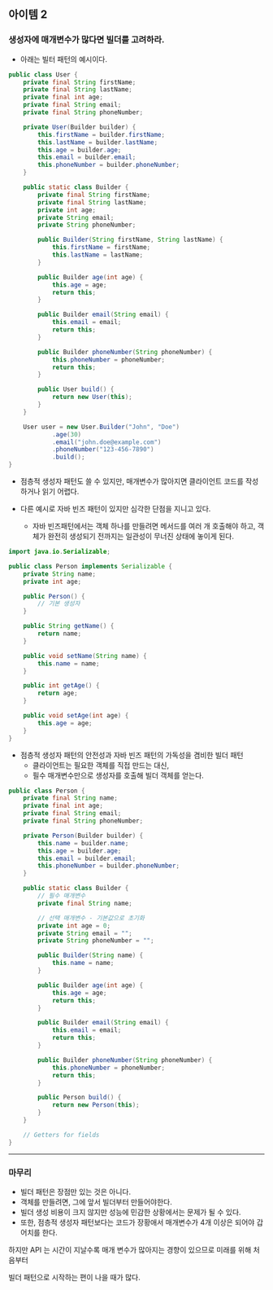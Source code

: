 
## 아이템 2 

### 생성자에 매개변수가 많다면 빌더를 고려하라.

- 아래는 빌터 패턴의 예시이다.

```java
public class User {
    private final String firstName;
    private final String lastName;
    private final int age;
    private final String email;
    private final String phoneNumber;

    private User(Builder builder) {
        this.firstName = builder.firstName;
        this.lastName = builder.lastName;
        this.age = builder.age;
        this.email = builder.email;
        this.phoneNumber = builder.phoneNumber;
    }

    public static class Builder {
        private final String firstName;
        private final String lastName;
        private int age;
        private String email;
        private String phoneNumber;

        public Builder(String firstName, String lastName) {
            this.firstName = firstName;
            this.lastName = lastName;
        }

        public Builder age(int age) {
            this.age = age;
            return this;
        }

        public Builder email(String email) {
            this.email = email;
            return this;
        }

        public Builder phoneNumber(String phoneNumber) {
            this.phoneNumber = phoneNumber;
            return this;
        }

        public User build() {
            return new User(this);
        }
    }

    User user = new User.Builder("John", "Doe")
            .age(30)
            .email("john.doe@example.com")
            .phoneNumber("123-456-7890")
            .build();
}

```

- 점층적 생성자 패턴도 쓸 수 있지만, 매개변수가 많아지면 클라이언트 코드를 작성하거나 읽기 어렵다.

- 다른 예시로 자바 빈즈 패턴이 있지만 심각한 단점을 지니고 있다. 
  - 자바 빈즈패턴에서는 객체 하나를 만들려면 메서드를 여러 개 호출해야 하고, 객체가 완전히 생성되기 전까지는 일관성이 무너진 상태에 놓이게 된다. 

```java
import java.io.Serializable;

public class Person implements Serializable {
    private String name;
    private int age;

    public Person() {
        // 기본 생성자
    }

    public String getName() {
        return name;
    }

    public void setName(String name) {
        this.name = name;
    }

    public int getAge() {
        return age;
    }

    public void setAge(int age) {
        this.age = age;
    }
}
```

- 점층적 생성자 패턴의 안전성과 자바 빈즈 패턴의 가독성을 겸비한 빌더 패턴
  - 클라이언트는 필요한 객체를 직접 만드는 대신, 
  - 필수 매개변수만으로 생성자를 호출해 빌더 객체를 얻는다. 
  

```java
public class Person {
    private final String name;
    private final int age;
    private final String email;
    private final String phoneNumber;

    private Person(Builder builder) {
        this.name = builder.name;
        this.age = builder.age;
        this.email = builder.email;
        this.phoneNumber = builder.phoneNumber;
    }

    public static class Builder {
        // 필수 매개변수
        private final String name;

        // 선택 매개변수 - 기본값으로 초기화
        private int age = 0;
        private String email = "";
        private String phoneNumber = "";

        public Builder(String name) {
            this.name = name;
        }

        public Builder age(int age) {
            this.age = age;
            return this;
        }

        public Builder email(String email) {
            this.email = email;
            return this;
        }

        public Builder phoneNumber(String phoneNumber) {
            this.phoneNumber = phoneNumber;
            return this;
        }

        public Person build() {
            return new Person(this);
        }
    }

    // Getters for fields
}

```




---

### 마무리

- 빌더 패턴은 장점만 있는 것은 아니다.
- 객체를 만들려면, 그에 앞서 빌더부터 만들어야한다.
- 빌더 생성 비용이 크지 않지만 성능에 민감한 상황에서는 문제가 될 수 있다.
- 또한, 점층적 생성자 패턴보다는 코드가 장황애서 매개변수가 4개 이상은 되어야 갑어치를 한다.


하지만 API 는 시간이 지날수록 매개 변수가 많아지는 경향이 있으므로 미래를 위해 처음부터 

빌더 패턴으로 시작하는 편이 나을 때가 많다. 


































